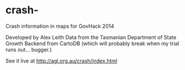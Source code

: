 crash-
======

Crash information in maps for GovHack 2014

Developed by Alex Leith
Data from the Tasmanian Department of State Growth
Backend from CartoDB (which will probably break when my trial runs out... bugger.)

See it live at http://agl.org.au/crash/index.html

